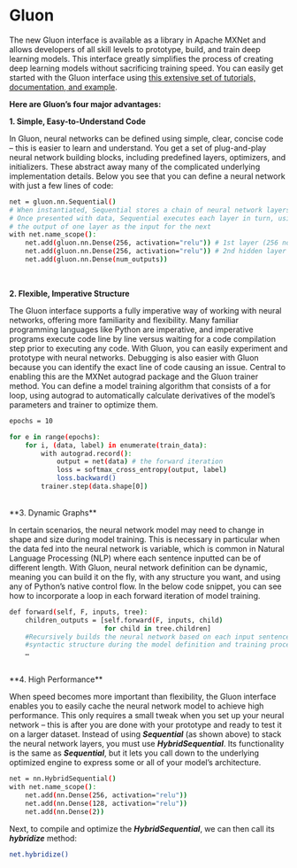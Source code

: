 # Gluon

The new Gluon interface is available as a library in Apache MXNet and allows developers of all skill levels to prototype, build, and train deep learning models. This interface greatly simplifies the process of creating deep learning models without sacrificing training speed. You can easily get started with the Gluon interface using [this extensive set of tutorials, documentation, and example](https://virtualenv.pypa.io/en/stable/userguide/).

**Here are Gluon’s four major advantages:**

**1. Simple, Easy-to-Understand Code**

In Gluon, neural networks can be defined using simple, clear, concise code – this is easier to learn and understand. You get a set of plug-and-play neural network building blocks, including predefined layers, optimizers, and initializers. These abstract away many of the complicated underlying implementation details. Below you see that you can define a neural network with just a few lines of code:


```bash
net = gluon.nn.Sequential()
# When instantiated, Sequential stores a chain of neural network layers. 
# Once presented with data, Sequential executes each layer in turn, using 
# the output of one layer as the input for the next
with net.name_scope():
    net.add(gluon.nn.Dense(256, activation="relu")) # 1st layer (256 nodes)
    net.add(gluon.nn.Dense(256, activation="relu")) # 2nd hidden layer
    net.add(gluon.nn.Dense(num_outputs))
```
<br/>

**2. Flexible, Imperative Structure**

The Gluon interface supports a fully imperative way of working with neural networks, offering more familiarity and flexibility. Many familiar programming languages like Python are imperative, and imperative programs execute code line by line versus waiting for a code compilation step prior to executing any code. With Gluon, you can easily experiment and prototype with neural networks. Debugging is also easier with Gluon because you can identify the exact line of code causing an issue. Central to enabling this are the MXNet autograd package and the Gluon trainer method. You can define a model training algorithm that consists of a for loop, using autograd to automatically calculate derivatives of the model’s parameters and trainer to optimize them.


```bash
epochs = 10

for e in range(epochs):
    for i, (data, label) in enumerate(train_data):
        with autograd.record():
            output = net(data) # the forward iteration
            loss = softmax_cross_entropy(output, label)
            loss.backward()
        trainer.step(data.shape[0])
```

<br/>
**3. Dynamic Graphs**

In certain scenarios, the neural network model may need to change in shape and size during model training. This is necessary in particular when the data fed into the neural network is variable, which is common in Natural Language Processing (NLP) where each sentence inputted can be of different length. With Gluon, neural network definition can be dynamic, meaning you can build it on the fly, with any structure you want, and using any of Python’s native control flow. In the below code snippet, you can see how to incorporate a loop in each forward iteration of model training.


```bash
def forward(self, F, inputs, tree):
    children_outputs = [self.forward(F, inputs, child)
                        for child in tree.children]
    #Recursively builds the neural network based on each input sentence’s
    #syntactic structure during the model definition and training process
    …
```
<br/>
**4. High Performance**

When speed becomes more important than flexibility, the Gluon interface enables you to easily cache the neural network model to achieve high performance. This only requires a small tweak when you set up your neural network – this is after you are done with your prototype and ready to test it on a larger dataset. Instead of using ***Sequential*** (as shown above) to stack the neural network layers, you must use ***HybridSequential***. Its functionality is the same as ***Sequential***, but it lets you call down to the underlying optimized engine to express some or all of your model’s architecture.


```bash
net = nn.HybridSequential()
with net.name_scope():
    net.add(nn.Dense(256, activation="relu"))
    net.add(nn.Dense(128, activation="relu"))
    net.add(nn.Dense(2))
```
Next, to compile and optimize the ***HybridSequential***, we can then call its ***hybridize*** method:

```bash
net.hybridize()
```
